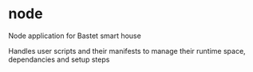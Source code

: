 # node
Node application for Bastet smart house

Handles user scripts and their manifests to manage their runtime space, dependancies and setup steps
